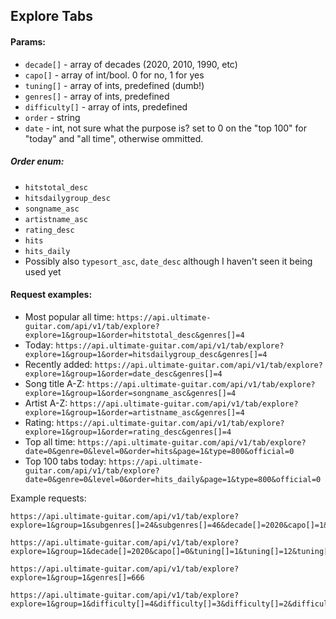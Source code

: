 ## Explore Tabs

#### Params:

- `decade[]` - array of decades (2020, 2010, 1990, etc)
- `capo[]` - array of int/bool. 0 for no, 1 for yes
- `tuning[]` - array of ints, predefined (dumb!)
- `genres[]` - array of ints, predefined
- `difficulty[]` - array of ints, predefined
- `order` - string
- `date` - int, not sure what the purpose is? set to 0 on the "top 100" for "today" and "all time", otherwise ommitted.

##### Order enum:

- `hitstotal_desc`
- `hitsdailygroup_desc`
- `songname_asc`
- `artistname_asc`
- `rating_desc`
- `hits`
- `hits_daily`
- Possibly also `typesort_asc`, `date_desc` although I haven't seen it being used yet

#### Request examples:

- Most popular all time: `https://api.ultimate-guitar.com/api/v1/tab/explore?explore=1&group=1&order=hitstotal_desc&genres[]=4`
- Today: `https://api.ultimate-guitar.com/api/v1/tab/explore?explore=1&group=1&order=hitsdailygroup_desc&genres[]=4`
- Recently added: `https://api.ultimate-guitar.com/api/v1/tab/explore?explore=1&group=1&order=date_desc&genres[]=4`
- Song title A-Z: `https://api.ultimate-guitar.com/api/v1/tab/explore?explore=1&group=1&order=songname_asc&genres[]=4`
- Artist A-Z: `https://api.ultimate-guitar.com/api/v1/tab/explore?explore=1&group=1&order=artistname_asc&genres[]=4`
- Rating: `https://api.ultimate-guitar.com/api/v1/tab/explore?explore=1&group=1&order=rating_desc&genres[]=4`
- Top all time: `https://api.ultimate-guitar.com/api/v1/tab/explore?date=0&genre=0&level=0&order=hits&page=1&type=800&official=0`
- Top 100 tabs today: `https://api.ultimate-guitar.com/api/v1/tab/explore?date=0&genre=0&level=0&order=hits_daily&page=1&type=800&official=0`

Example requests:

```
https://api.ultimate-guitar.com/api/v1/tab/explore?explore=1&group=1&subgenres[]=24&subgenres[]=46&decade[]=2020&capo[]=1&tuning[]=1&tuning[]=12&tuning[]=2&tuning[]=10&tuning[]=6&tuning[]=11&tuning[]=9&tuning[]=4&tuning[]=3&genres[]=4

https://api.ultimate-guitar.com/api/v1/tab/explore?explore=1&group=1&decade[]=2020&capo[]=0&tuning[]=1&tuning[]=12&tuning[]=2&tuning[]=10&tuning[]=6&tuning[]=11&tuning[]=9&tuning[]=4&tuning[]=3&genres[]=4&subgenres[]=24&subgenres[]=46

https://api.ultimate-guitar.com/api/v1/tab/explore?explore=1&group=1&genres[]=666

https://api.ultimate-guitar.com/api/v1/tab/explore?explore=1&group=1&difficulty[]=4&difficulty[]=3&difficulty[]=2&difficulty[]=1
```
